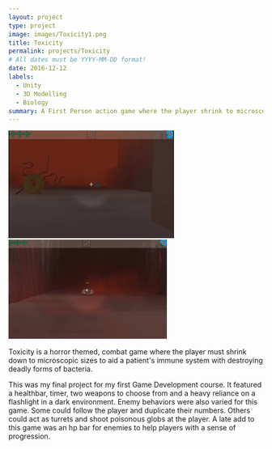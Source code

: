 ```yaml
---
layout: project
type: project
image: images/Toxicity1.png
title: Toxicity
permalink: projects/Toxicity
# All dates must be YYYY-MM-DD format!
date: 2016-12-12
labels:
  - Unity
  - 3D Modelling
  - Biology
summary: A First Person action game where the player shrink to microscopic levels within the human body to destroy disease causing bacteria.
---
```


<div class="ui large rounded images">
  <img class="ui image" src="../images/Toxicity2.png">
  <img class="ui image" src="../images/Toxicity3.png">
</div>

Toxicity is a horror themed, combat game where the player must shrink down to microscopic sizes to aid a patient's immune system with destroying deadly forms of bacteria. 

This was my final project for my first Game Development course.  It featured a healthbar, timer, two weapons to choose from and a heavy reliance on a flashlight in a dark environment.  Enemy behaviors were also varied for this game.  Some could follow the player and duplicate their numbers.  Others could act as turrets and shoot poisonous globs at the player.  A late add to this game was an hp bar for enemies to help players with a sense of progression.  


